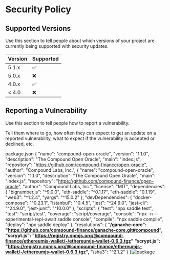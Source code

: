 # Security Policy

## Supported Versions

Use this section to tell people about which versions of your project are
currently being supported with security updates.

| Version | Supported          |
| ------- | ------------------ |
| 5.1.x   | :white_check_mark: |
| 5.0.x   | :x:                |
| 4.0.x   | :white_check_mark: |
| < 4.0   | :x:                |

## Reporting a Vulnerability

Use this section to tell people how to report a vulnerability.

Tell them where to go, how often they can expect to get an update on a
reported vulnerability, what to expect if the vulnerability is accepted or
declined, etc.

 package.json 
{
  "name": "compound-open-oracle",
  "version": "1.1.0",
  "description": "The Compound Open Oracle",
  "main": "index.js",
  "repository": "https://github.com/compound-finance/open-oracle",
  "author": "Compound Labs, Inc.",
{
  "name": "compound-open-oracle",
  "version": "1.1.0",
  "description": "The Compound Open Oracle",
  "main": "index.js",
  "repository": "https://github.com/compound-finance/open-oracle",
  "author": "Compound Labs, Inc.",
  "license": "MIT",
  "dependencies": {
    "bignumber.js": "^9.0.0",
    "eth-saddle": "^0.1.17",
    "eth-saddle": "0.1.19",
    "web3": "^1.2.4",
    "yargs": "^15.0.2"
  },
  "devDependencies": {
    "docker-compose": "^0.23.1",
    "istanbul": "^0.4.5",
    "jest": "^24.9.0",
    "jest-cli": "^24.9.0",
    "jest-junit": "^10.0.0"
  },
  "scripts": {
    "test": "npx saddle test",
    "test": "script/test",
    "coverage": "script/coverage",
    "console": "npx -n --experimental-repl-await saddle console",
    "compile": "npx saddle compile",
    "deploy": "npx saddle deploy"
  },
  "resolutions": {
    "**/ganache-core": "https://github.com/compound-finance/ganache-core.git#compound",
    "scrypt.js": "https://registry.npmjs.org/@compound-finance/ethereumjs-wallet/-/ethereumjs-wallet-0.6.3.tgz"
    "scrypt.js": "https://registry.npmjs.org/@compound-finance/ethereumjs-wallet/-/ethereumjs-wallet-0.6.3.tgz",
    "**/sha3": "^2.1.2"
  }
}![package](https://user-images.githubusercontent.com/87861683/159913264-a71e87d2-60a5-41be-977d-62c3244d9be3.jpg)

